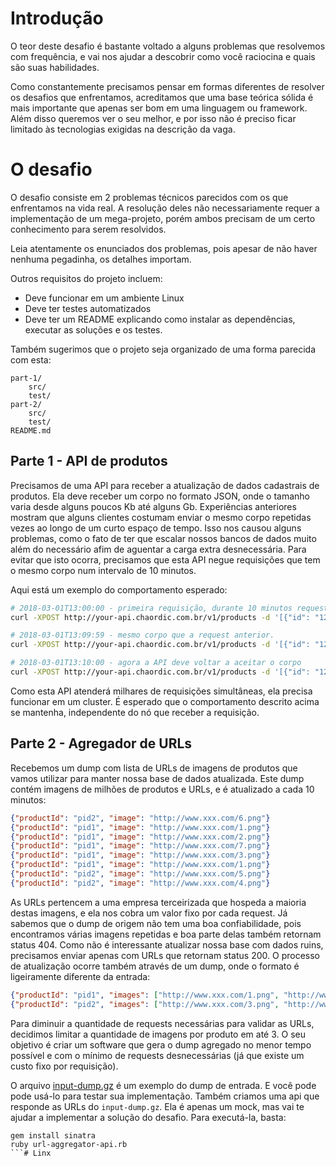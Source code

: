 # Introdução

O teor deste desafio é bastante voltado a alguns problemas que resolvemos com frequência, e vai nos ajudar a descobrir como você raciocina e quais são suas habilidades.

Como constantemente precisamos pensar em formas diferentes de resolver os desafios que enfrentamos, acreditamos que uma base teórica sólida é mais importante que apenas ser bom em uma linguagem ou framework. Além disso queremos ver o seu melhor, e por isso não é preciso ficar limitado às tecnologias exigidas na descrição da vaga.

# O desafio

O desafio consiste em 2 problemas técnicos parecidos com os que enfrentamos na vida real.
A resolução deles não necessariamente requer a implementação de um mega-projeto, porém ambos precisam de um certo conhecimento para serem resolvidos.

Leia atentamente os enunciados dos problemas, pois apesar de não haver nenhuma pegadinha, os detalhes importam.

Outros requisitos do projeto incluem:
- Deve funcionar em um ambiente Linux
- Deve ter testes automatizados
- Deve ter um README explicando como instalar as dependências, executar as soluções e os testes.

Também sugerimos que o projeto seja organizado de uma forma parecida com esta:

```
part-1/
    src/
    test/
part-2/
    src/
    test/
README.md
```

## Parte 1 - API de produtos

Precisamos de uma API para receber a atualização de dados cadastrais de produtos. Ela deve receber um corpo no formato JSON, onde o tamanho varia desde alguns poucos Kb até alguns Gb.
Experiências anteriores mostram que alguns clientes costumam enviar o mesmo corpo repetidas vezes ao longo de um curto espaço de tempo.
Isso nos causou alguns problemas, como o fato de ter que escalar nossos bancos de dados muito além do necessário afim de aguentar a carga extra desnecessária.
Para evitar que isto ocorra, precisamos que esta API negue requisições que tem o mesmo corpo num intervalo de 10 minutos.

Aqui está um exemplo do comportamento esperado:
```bash
# 2018-03-01T13:00:00 - primeira requisição, durante 10 minutos requests com o mesmo corpo serão negadas
curl -XPOST http://your-api.chaordic.com.br/v1/products -d '[{"id": "123", "name": "mesa"}]' #=> 200 OK

# 2018-03-01T13:09:59 - mesmo corpo que a request anterior.
curl -XPOST http://your-api.chaordic.com.br/v1/products -d '[{"id": "123", "name": "mesa"}]' #=> 403 Forbidden

# 2018-03-01T13:10:00 - agora a API deve voltar a aceitar o corpo
curl -XPOST http://your-api.chaordic.com.br/v1/products -d '[{"id": "123", "name": "mesa"}]' #=> 200 OK
```
Como esta API atenderá milhares de requisições simultâneas, ela precisa funcionar em um cluster.
É esperado que o comportamento descrito acima se mantenha, independente do nó que receber a requisição.

## Parte 2 - Agregador de URLs

Recebemos um dump com lista de URLs de imagens de produtos que vamos utilizar para manter nossa base de dados atualizada.
Este dump contém imagens de milhões de produtos e URLs, e é atualizado a cada 10 minutos:

```json
{"productId": "pid2", "image": "http://www.xxx.com/6.png"}
{"productId": "pid1", "image": "http://www.xxx.com/1.png"}
{"productId": "pid1", "image": "http://www.xxx.com/2.png"}
{"productId": "pid1", "image": "http://www.xxx.com/7.png"}
{"productId": "pid1", "image": "http://www.xxx.com/3.png"}
{"productId": "pid1", "image": "http://www.xxx.com/1.png"}
{"productId": "pid2", "image": "http://www.xxx.com/5.png"}
{"productId": "pid2", "image": "http://www.xxx.com/4.png"}
```

As URLs pertencem a uma empresa terceirizada que hospeda a maioria destas imagens, e ela nos cobra um valor fixo por cada request.
Já sabemos que o dump de origem não tem uma boa confiabilidade, pois encontramos várias imagens repetidas e boa parte delas também retornam status 404.
Como não é interessante atualizar nossa base com dados ruins, precisamos enviar apenas com URLs que retornam status 200.
O processo de atualização ocorre também através de um dump, onde o formato é ligeiramente diferente da entrada:

```json
{"productId": "pid1", "images": ["http://www.xxx.com/1.png", "http://www.xxx.com/2.png", "http://www.xxx.com/7.png"]}
{"productId": "pid2", "images": ["http://www.xxx.com/3.png", "http://www.xxx.com/5.png", "http://www.xxx.com/6.png"]}
```

Para diminuir a quantidade de requests necessárias para validar as URLs, decidimos limitar a quantidade de imagens por produto em até 3.
O seu objetivo é criar um software que gera o dump agregado no menor tempo possível e com o mínimo de requests desnecessárias (já que existe um custo fixo por requisição).

O arquivo [input-dump.gz](./input-dump.gz) é um exemplo do dump de entrada. E você pode pode usá-lo para testar sua implementação.
Também criamos uma api que responde as URLs do `input-dump.gz`. Ela é apenas um mock, mas vai te ajudar a implementar a solução do desafio. Para executá-la, basta:

```shell
gem install sinatra
ruby url-aggregator-api.rb
```# Linx
